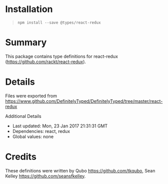 # Installation
> `npm install --save @types/react-redux`

# Summary
This package contains type definitions for react-redux (https://github.com/rackt/react-redux).

# Details
Files were exported from https://www.github.com/DefinitelyTyped/DefinitelyTyped/tree/master/react-redux

Additional Details
 * Last updated: Mon, 23 Jan 2017 21:31:31 GMT
 * Dependencies: react, redux
 * Global values: none

# Credits
These definitions were written by Qubo <https://github.com/tkqubo>, Sean Kelley <https://github.com/seansfkelley>.
